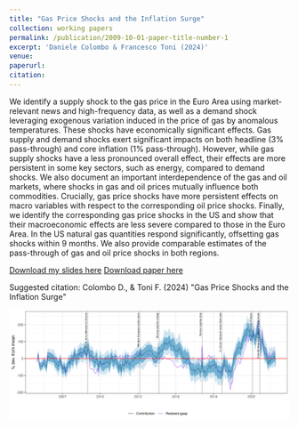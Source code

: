```yaml
---
title: "Gas Price Shocks and the Inflation Surge"
collection: working papers
permalink: /publication/2009-10-01-paper-title-number-1
excerpt: 'Daniele Colombo & Francesco Toni (2024)'
venue: 
paperurl:
citation:
---
```


We identify a supply shock to the gas price in the Euro Area using market-relevant news and high-frequency data, as well as a demand shock leveraging exogenous variation induced in the price of gas by anomalous temperatures. These shocks have economically significant effects. Gas supply and demand shocks exert significant impacts on both headline (3% pass-through) and core inflation (1% pass-through). However, while gas supply shocks have a less pronounced overall effect, their effects are more persistent in some key sectors, such as energy, compared to demand shocks.
We also document an important interdependence of the gas and oil markets, where shocks in gas and oil prices mutually influence both commodities. Crucially, gas price shocks have more persistent effects on macro variables with respect to the corresponding oil price shocks. 
Finally, we identify the corresponding gas price shocks in the US and show that their macroeconomic effects are less severe compared to those in the Euro Area. In the US natural gas quantities respond significantly, offsetting gas shocks within 9 months. 
We also provide comparable estimates of the pass-through of gas and oil price shocks in both regions.

[Download my slides here](http://colombodaniele.github.io/files/SLIDES_Gas_Price_Shocks_and_the_Inflation_Surge.pdf)
[Download paper here](http://colombodaniele.github.io/files/Gas_Price_Shocks_and_the_Inflation_Surge.pdf)

Suggested citation: Colombo D., & Toni F. (2024) "Gas Price Shocks and the Inflation Surge"

![Figure4](/images/Figure_ColomboToni2024.png)
